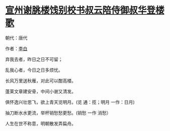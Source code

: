 # [宣州谢脁楼饯别校书叔云陪侍御叔华登楼歌](http://so.gushiwen.org/view_8180.aspx)

朝代：唐代

作者：[李白](http://so.gushiwen.org/author_247.aspx)

<p>弃我去者，昨日之日不可留；

乱我心者，今日之日多烦忧。

长风万里送秋雁，对此可以酣高楼。

蓬莱文章建安骨，中间小谢又清发。

俱怀逸兴壮思飞，欲上青天览明月。(览 通：揽；明月 一作：日月)

抽刀断水水更流，举杯销愁愁更愁。(销愁 一作 消愁）

人生在世不称意，明朝散发弄扁舟。</p>

